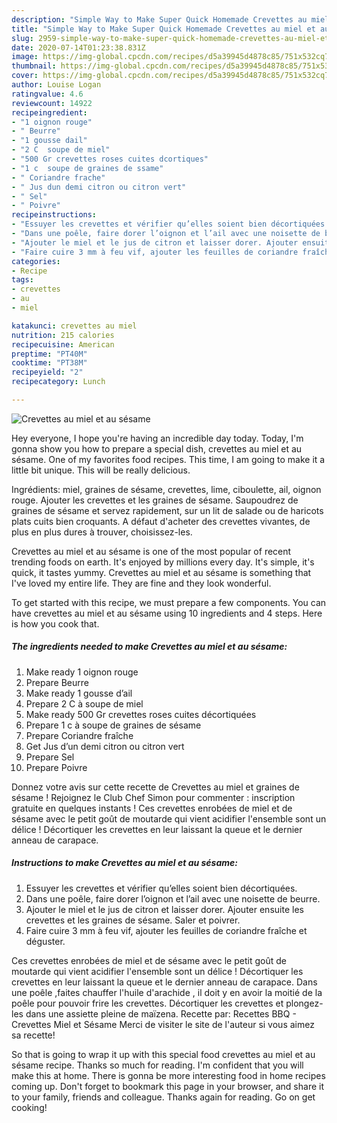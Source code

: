 ```yaml
---
description: "Simple Way to Make Super Quick Homemade Crevettes au miel et au sésame"
title: "Simple Way to Make Super Quick Homemade Crevettes au miel et au sésame"
slug: 2959-simple-way-to-make-super-quick-homemade-crevettes-au-miel-et-au-sesame
date: 2020-07-14T01:23:38.831Z
image: https://img-global.cpcdn.com/recipes/d5a39945d4878c85/751x532cq70/crevettes-au-miel-et-au-sesame-photo-principale-de-la-recette.jpg
thumbnail: https://img-global.cpcdn.com/recipes/d5a39945d4878c85/751x532cq70/crevettes-au-miel-et-au-sesame-photo-principale-de-la-recette.jpg
cover: https://img-global.cpcdn.com/recipes/d5a39945d4878c85/751x532cq70/crevettes-au-miel-et-au-sesame-photo-principale-de-la-recette.jpg
author: Louise Logan
ratingvalue: 4.6
reviewcount: 14922
recipeingredient:
- "1 oignon rouge"
- " Beurre"
- "1 gousse dail"
- "2 C  soupe de miel"
- "500 Gr crevettes roses cuites dcortiques"
- "1 c  soupe de graines de ssame"
- " Coriandre frache"
- " Jus dun demi citron ou citron vert"
- " Sel"
- " Poivre"
recipeinstructions:
- "Essuyer les crevettes et vérifier qu’elles soient bien décortiquées."
- "Dans une poêle, faire dorer l’oignon et l’ail avec une noisette de beurre."
- "Ajouter le miel et le jus de citron et laisser dorer. Ajouter ensuite les crevettes et les graines de sésame. Saler et poivrer."
- "Faire cuire 3 mm à feu vif, ajouter les feuilles de coriandre fraîche et déguster."
categories:
- Recipe
tags:
- crevettes
- au
- miel

katakunci: crevettes au miel 
nutrition: 215 calories
recipecuisine: American
preptime: "PT40M"
cooktime: "PT38M"
recipeyield: "2"
recipecategory: Lunch

---
```



![Crevettes au miel et au sésame](https://img-global.cpcdn.com/recipes/d5a39945d4878c85/751x532cq70/crevettes-au-miel-et-au-sesame-photo-principale-de-la-recette.jpg)

Hey everyone, I hope you're having an incredible day today. Today, I'm gonna show you how to prepare a special dish, crevettes au miel et au sésame. One of my favorites food recipes. This time, I am going to make it a little bit unique. This will be really delicious.

Ingrédients: miel, graines de sésame, crevettes, lime, ciboulette, ail, oignon rouge. Ajouter les crevettes et les graines de sésame. Saupoudrez de graines de sésame et servez rapidement, sur un lit de salade ou de haricots plats cuits bien croquants. A défaut d&#39;acheter des crevettes vivantes, de plus en plus dures à trouver, choisissez-les.

Crevettes au miel et au sésame is one of the most popular of recent trending foods on earth. It's enjoyed by millions every day. It's simple, it's quick, it tastes yummy. Crevettes au miel et au sésame is something that I've loved my entire life. They are fine and they look wonderful.


To get started with this recipe, we must prepare a few components. You can have crevettes au miel et au sésame using 10 ingredients and 4 steps. Here is how you cook that.

<!--inarticleads1-->

##### The ingredients needed to make Crevettes au miel et au sésame:

1. Make ready 1 oignon rouge
1. Prepare  Beurre
1. Make ready 1 gousse d’ail
1. Prepare 2 C à soupe de miel
1. Make ready 500 Gr crevettes roses cuites décortiquées
1. Prepare 1 c à soupe de graines de sésame
1. Prepare  Coriandre fraîche
1. Get  Jus d’un demi citron ou citron vert
1. Prepare  Sel
1. Prepare  Poivre


Donnez votre avis sur cette recette de Crevettes au miel et graines de sésame ! Rejoignez le Club Chef Simon pour commenter : inscription gratuite en quelques instants ! Ces crevettes enrobées de miel et de sésame avec le petit goût de moutarde qui vient acidifier l&#39;ensemble sont un délice ! Décortiquer les crevettes en leur laissant la queue et le dernier anneau de carapace. 

<!--inarticleads2-->

##### Instructions to make Crevettes au miel et au sésame:

1. Essuyer les crevettes et vérifier qu’elles soient bien décortiquées.
1. Dans une poêle, faire dorer l’oignon et l’ail avec une noisette de beurre.
1. Ajouter le miel et le jus de citron et laisser dorer. Ajouter ensuite les crevettes et les graines de sésame. Saler et poivrer.
1. Faire cuire 3 mm à feu vif, ajouter les feuilles de coriandre fraîche et déguster.


Ces crevettes enrobées de miel et de sésame avec le petit goût de moutarde qui vient acidifier l&#39;ensemble sont un délice ! Décortiquer les crevettes en leur laissant la queue et le dernier anneau de carapace. Dans une poêle ,faites chauffer l&#39;huile d&#39;arachide , il doit y en avoir la moitié de la poêle pour pouvoir frire les crevettes. Décortiquer les crevettes et plongez-les dans une assiette pleine de maïzena. Recette par: Recettes BBQ - Crevettes Miel et Sésame Merci de visiter le site de l&#39;auteur si vous aimez sa recette! 

So that is going to wrap it up with this special food crevettes au miel et au sésame recipe. Thanks so much for reading. I'm confident that you will make this at home. There is gonna be more interesting food in home recipes coming up. Don't forget to bookmark this page in your browser, and share it to your family, friends and colleague. Thanks again for reading. Go on get cooking!
